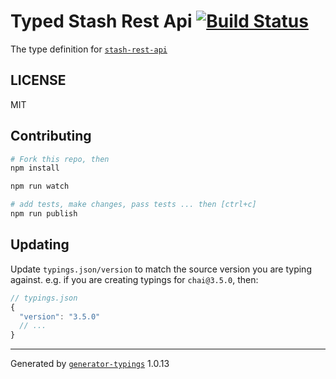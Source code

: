 # Typed Stash Rest Api  [![Build Status](https://travis-ci.org/zergmk2/typed-stash-rest-api.svg?branch=master)](https://travis-ci.org/zergmk2/typed-stash-rest-api)


The type definition for [`stash-rest-api`](https://github.com/sorohan/stash-rest-api.git)

## LICENSE

MIT

## Contributing

```sh
# Fork this repo, then
npm install

npm run watch

# add tests, make changes, pass tests ... then [ctrl+c]
npm run publish
```

## Updating

Update `typings.json/version` to match the source version you are typing against.
e.g. if you are creating typings for `chai@3.5.0`, then:

```js
// typings.json
{
  "version": "3.5.0"
  // ...
}
```

----

Generated by [`generator-typings`](https://github.com/typings/generator-typings) 1.0.13
